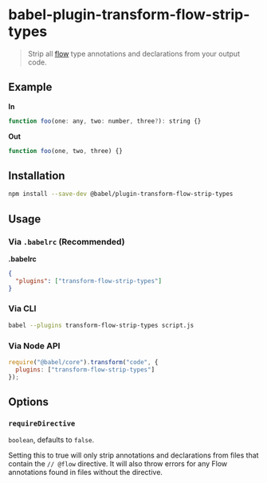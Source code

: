 # babel-plugin-transform-flow-strip-types

> Strip all [flow](http://flowtype.org) type annotations and declarations from your output code.

## Example

**In**

```javascript
function foo(one: any, two: number, three?): string {}
```

**Out**

```javascript
function foo(one, two, three) {}
```

## Installation

```sh
npm install --save-dev @babel/plugin-transform-flow-strip-types
```

## Usage

### Via `.babelrc` (Recommended)

**.babelrc**

```json
{
  "plugins": ["transform-flow-strip-types"]
}
```

### Via CLI

```sh
babel --plugins transform-flow-strip-types script.js
```

### Via Node API

```javascript
require("@babel/core").transform("code", {
  plugins: ["transform-flow-strip-types"]
});
```

## Options

### `requireDirective`

`boolean`, defaults to `false`.

Setting this to true will only strip annotations and declarations from files
that contain the `// @flow` directive. It will also throw errors for any Flow
annotations found in files without the directive.
